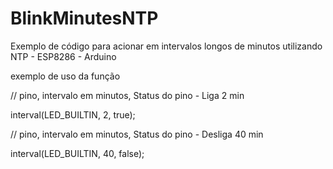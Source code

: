# BlinkMinutesNTP
Exemplo de código para acionar em intervalos longos de minutos utilizando NTP  - ESP8286 - Arduino

exemplo de uso da função


  // pino, intervalo em minutos, Status do pino - Liga 2 min
  
  interval(LED_BUILTIN, 2, true); 
  
  // pino, intervalo em minutos, Status do pino - Desliga 40 min
  
  interval(LED_BUILTIN, 40, false); 
  
  
